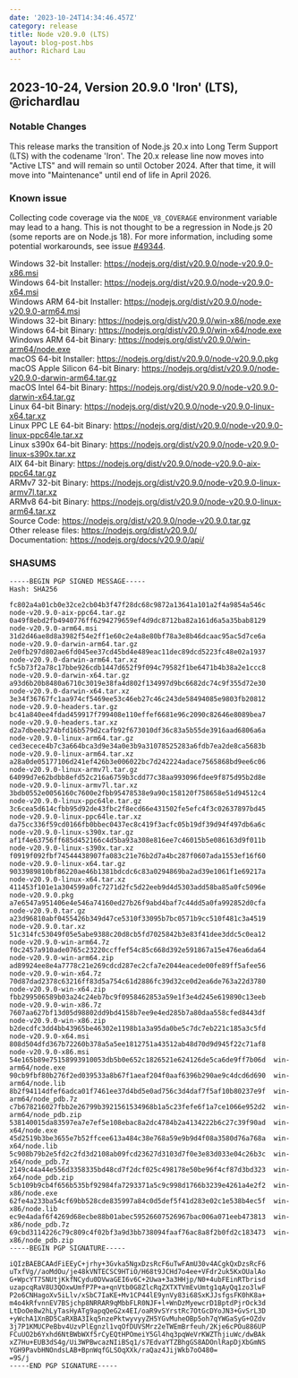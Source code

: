 ```yaml
---
date: '2023-10-24T14:34:46.457Z'
category: release
title: Node v20.9.0 (LTS)
layout: blog-post.hbs
author: Richard Lau
---
```


## 2023-10-24, Version 20.9.0 'Iron' (LTS), @richardlau

### Notable Changes

This release marks the transition of Node.js 20.x into Long Term Support (LTS)
with the codename 'Iron'. The 20.x release line now moves into "Active LTS"
and will remain so until October 2024. After that time, it will move into
"Maintenance" until end of life in April 2026.

### Known issue

Collecting code coverage via the `NODE_V8_COVERAGE` environment variable may
lead to a hang. This is not thought to be a regression in Node.js 20 (some
reports are on Node.js 18). For more information, including some potential
workarounds, see issue [#49344](https://github.com/nodejs/node/issues/49344).

Windows 32-bit Installer: https://nodejs.org/dist/v20.9.0/node-v20.9.0-x86.msi \
Windows 64-bit Installer: https://nodejs.org/dist/v20.9.0/node-v20.9.0-x64.msi \
Windows ARM 64-bit Installer: https://nodejs.org/dist/v20.9.0/node-v20.9.0-arm64.msi \
Windows 32-bit Binary: https://nodejs.org/dist/v20.9.0/win-x86/node.exe \
Windows 64-bit Binary: https://nodejs.org/dist/v20.9.0/win-x64/node.exe \
Windows ARM 64-bit Binary: https://nodejs.org/dist/v20.9.0/win-arm64/node.exe \
macOS 64-bit Installer: https://nodejs.org/dist/v20.9.0/node-v20.9.0.pkg \
macOS Apple Silicon 64-bit Binary: https://nodejs.org/dist/v20.9.0/node-v20.9.0-darwin-arm64.tar.gz \
macOS Intel 64-bit Binary: https://nodejs.org/dist/v20.9.0/node-v20.9.0-darwin-x64.tar.gz \
Linux 64-bit Binary: https://nodejs.org/dist/v20.9.0/node-v20.9.0-linux-x64.tar.xz \
Linux PPC LE 64-bit Binary: https://nodejs.org/dist/v20.9.0/node-v20.9.0-linux-ppc64le.tar.xz \
Linux s390x 64-bit Binary: https://nodejs.org/dist/v20.9.0/node-v20.9.0-linux-s390x.tar.xz \
AIX 64-bit Binary: https://nodejs.org/dist/v20.9.0/node-v20.9.0-aix-ppc64.tar.gz \
ARMv7 32-bit Binary: https://nodejs.org/dist/v20.9.0/node-v20.9.0-linux-armv7l.tar.xz \
ARMv8 64-bit Binary: https://nodejs.org/dist/v20.9.0/node-v20.9.0-linux-arm64.tar.xz \
Source Code: https://nodejs.org/dist/v20.9.0/node-v20.9.0.tar.gz \
Other release files: https://nodejs.org/dist/v20.9.0/ \
Documentation: https://nodejs.org/docs/v20.9.0/api/

### SHASUMS

```text
-----BEGIN PGP SIGNED MESSAGE-----
Hash: SHA256

fc802a4a01cb0e32ce2cb04b3f47f28dc68c9872a13641a101a2f4a9854a546c  node-v20.9.0-aix-ppc64.tar.gz
0a49f8ebd2fb4940776ff6294279659ef4d9dc8712ba82a161d6a5a35bab8129  node-v20.9.0-arm64.msi
31d2d46ae8d8a3982f54e2ff1e60c2e4a8e80bf78a3e8b46dcaac95ac5d7ce6a  node-v20.9.0-darwin-arm64.tar.gz
2e0fb297d802ae6fd045ee37cd45bd4e489eac11dec89dcd5223fc48e02a1937  node-v20.9.0-darwin-arm64.tar.xz
fc5b73f2a78c17bbe926cdb1447d652f9f094c79582f1be6471b4b38a2e1ccc8  node-v20.9.0-darwin-x64.tar.gz
a93d6b20b8480a6710c3019e38fa4d802f134997d9bc6682dc74c9f355d72e30  node-v20.9.0-darwin-x64.tar.xz
3e34f36767fc1aa974cf5469ee53c46eb27c46c243de58494085e9803fb20812  node-v20.9.0-headers.tar.gz
bc41a840ee4fdad459917f799408e110effef6681e96c2090c82646e8089bea7  node-v20.9.0-headers.tar.xz
d2a7dbeeb274bfd16b579d2cafb92f673010df36c83a5b55de3916aad6806a6a  node-v20.9.0-linux-arm64.tar.gz
ced3ecece4b7c3a664bca3d9e34a0e3b9a31078525283a6fdb7ea2de8ca5683b  node-v20.9.0-linux-arm64.tar.xz
a28a0de05177106d241ef426b3e006022bc7d242224adace7565868bd9ee6c06  node-v20.9.0-linux-armv7l.tar.gz
64099d7e62bdbb8efd52c216a6759b3cdd77c38aa993096fdee9f875d95b2d8e  node-v20.9.0-linux-armv7l.tar.xz
3bdb0552e0056160c7600e2fbb95478538e9a90c158120f758658e51d94512c4  node-v20.9.0-linux-ppc64le.tar.gz
3c6cea5d614cfbb95d92de43fbc2f8ecd66e431502fe5efc4f3c02637897bd45  node-v20.9.0-linux-ppc64le.tar.xz
da75cc336f59cd0166fb0bbec0437ec8c419f3acfc05b19df39d94f497db6a6c  node-v20.9.0-linux-s390x.tar.gz
af1f4e63756ff685d452166c4d5ba93a308e816ee7c46015b5e086163d9f011b  node-v20.9.0-linux-s390x.tar.xz
f0919f092fbf74544438907fa083c21e76b2d7a4bc287f0607ada1553ef16f60  node-v20.9.0-linux-x64.tar.gz
9033989810bf86220ae46b1381bdcdc6c83a0294869ba2ad39e1061f1e69217a  node-v20.9.0-linux-x64.tar.xz
411453f101e1a304599a0fc7271d2fc5d22eeb9d4d5303add58ba85a0fc5096e  node-v20.9.0.pkg
a7e6547a951406e4e546a74160ed27b26f9abd4baf7c44dd5a0fa992852d0cfa  node-v20.9.0.tar.gz
a23d96810abf0455426b349d47ce5310f33095b7bc0571b9cc510f481c3a4519  node-v20.9.0.tar.xz
51c314fc53049f05e5abe9388c20d8cb5fd7025842b3e83f41dee3ddc5c0ea12  node-v20.9.0-win-arm64.7z
f0c2457a910ade0765c23220ccffef54c85c668d392e591867a15e476ea6da64  node-v20.9.0-win-arm64.zip
ad89924ee8e4a7778c21e269cdcd287ec2cfa7e2044eacede00fe89ff5afee56  node-v20.9.0-win-x64.7z
70d87dad2378c63216ff83d5a754c61d2886fc39d32ce0d2ea6de763a22d3780  node-v20.9.0-win-x64.zip
fbb299506589b03a24c24eb7bc9f0958462853a59e1f3e4d245e619890c13eeb  node-v20.9.0-win-x86.7z
7607aa627bf13d05d98802dd9bd4158b7ee9e4ed285b7a80daa558cfed8443df  node-v20.9.0-win-x86.zip
b2decdfc3dd4bb43965be46302e1198b1a3a95da0be5c7dc7eb221c185a3c5fd  node-v20.9.0-x64.msi
808d504dfd367b72260b378a5a5ee1812751a43512ab48d70d9d945f22c71af8  node-v20.9.0-x86.msi
54e165b89e75158993910053db5b0e652c1826521e624126de5ca6de9ff7b06d  win-arm64/node.exe
90cb9fbf80b276f2ed039533a8b67f1aeaf204f0aaf6396b290ae9c4dcd6d690  win-arm64/node.lib
8b2f94114dfef6adca01f7461ee37d4bd5e0ad756c3d4daf7f5af10b80237e9f  win-arm64/node_pdb.7z
c7b678216027fbb2e26799b3921561534968b1a5c23fefe6f1a7ce1066e952d2  win-arm64/node_pdb.zip
538140015da83597ea7e7ef5e108ebac8a2dc4784b2a4134222b6c27c39f90ad  win-x64/node.exe
45d2519b3be3655e7b52ffcee613a484c38e768a59e9b9d4f08a3580d76a768a  win-x64/node.lib
5c908b79b2e5fd2c2fd3d2108ab09fcd23627d3103d7f0e3e83d033e04c26b3c  win-x64/node_pdb.7z
2149c44a44e556d3358335bd48cd7f2dcf025c498178e50be96f4cf87d3bd323  win-x64/node_pdb.zip
5cb109b9cb4f656b535bf92984fa7293371a5c9c998d1766b3239e4261a4e2f2  win-x86/node.exe
62fe4a233ba54cf69bb528cde835997a84c0d5def5f41d283e02c1e538b4ec5f  win-x86/node.lib
ec9e4adaf6f4269d68ecbe88b01abec59526607526967bac006a071eeb473813  win-x86/node_pdb.7z
69cbd3114226c79c809c4f02bf3a9d3bb738094faaf76ac8a8f2b0fd2c183473  win-x86/node_pdb.zip
-----BEGIN PGP SIGNATURE-----

iQIzBAEBCAAdFiEEyC+jrhy+3Gvka5NgxDzsRcF6uTwFAmU30v4ACgkQxDzsRcF6
uTxfVg//aoMdOu/je48kVNTECSC9HTiO/H68t9JCHd7o4ee+VFdr2uk5KxOUalAo
G+WpcYT7SNUtjKkfNCydu0DVwaGEI6v6C+2Uwa+3a3HHjp/N0+4ubFEinRTbrisd
uzapcqRaV8U3QOxwUmfP7P+a+qnVtb0G8ZlcRqZXTXTVmEvUmtg1qAyQq1zo3lwF
P2o6CNHagoXv5iLlv/xSbC7IaKE+Mv1CP44lE9ynVy83i68SxKJJsfgsFK0hK8a+
m4o4kRfvnnEV7BSjchp8NRRAR9qMbbFLR0NJF+l+WnDzMyewcrD1BptdPjrOck3d
LtDoOe8w2hLyTasHyATg9apqQeG2x4EI/oaR9vSYrstRc7OtGcDYoJN3+GvSrL3D
+yWchA1XnBD5CaRXBA3Ikq5nzePktwyvyyZH5YGvMuheOBp5oh7qYWGaSyG+OZdv
3j7P1KMUCPeBbv4UzvPlEgnzl1vqOfDUVSMrz2eTWEmBrfeuh/2Kje6cPOu886UP
FCuUO2b6Yxhd6NtBWbWXf5rCyEQtHPOmeiY5Gl4hq3pqWeVrKWZThjiuWc/dwBAk
xZ7Hu+EUB3dS4g/Ui3WPBwcazNIiBSq1/s7EdvaYTZBhgGS8ADOnlRapDjXbGmNS
YGH9PavbHNOndsLAB+BpnWqfGLSOqXXk/raQaz4JijWkb7oO480=
=9S/j
-----END PGP SIGNATURE-----
```
